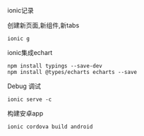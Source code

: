 ionic记录

创建新页面,新组件,新tabs

    ionic g

ionic集成echart

    npm install typings --save-dev
    npm install @types/echarts echarts --save

Debug 调试

    ionic serve -c

构建安卓app

    ionic cordova build android
